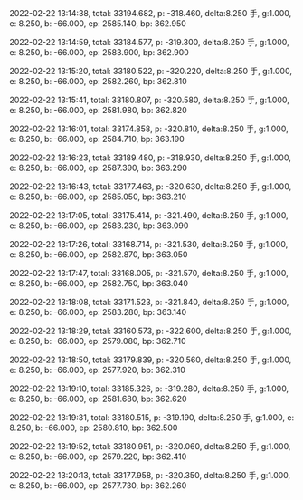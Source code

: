 2022-02-22 13:14:38, total: 33194.682, p: -318.460, delta:8.250 手, g:1.000, e: 8.250, b: -66.000, ep: 2585.140, bp: 362.950

2022-02-22 13:14:59, total: 33184.577, p: -319.300, delta:8.250 手, g:1.000, e: 8.250, b: -66.000, ep: 2583.900, bp: 362.900

2022-02-22 13:15:20, total: 33180.522, p: -320.220, delta:8.250 手, g:1.000, e: 8.250, b: -66.000, ep: 2582.260, bp: 362.810

2022-02-22 13:15:41, total: 33180.807, p: -320.580, delta:8.250 手, g:1.000, e: 8.250, b: -66.000, ep: 2581.980, bp: 362.820

2022-02-22 13:16:01, total: 33174.858, p: -320.810, delta:8.250 手, g:1.000, e: 8.250, b: -66.000, ep: 2584.710, bp: 363.190

2022-02-22 13:16:23, total: 33189.480, p: -318.930, delta:8.250 手, g:1.000, e: 8.250, b: -66.000, ep: 2587.390, bp: 363.290

2022-02-22 13:16:43, total: 33177.463, p: -320.630, delta:8.250 手, g:1.000, e: 8.250, b: -66.000, ep: 2585.050, bp: 363.210

2022-02-22 13:17:05, total: 33175.414, p: -321.490, delta:8.250 手, g:1.000, e: 8.250, b: -66.000, ep: 2583.230, bp: 363.090

2022-02-22 13:17:26, total: 33168.714, p: -321.530, delta:8.250 手, g:1.000, e: 8.250, b: -66.000, ep: 2582.870, bp: 363.050

2022-02-22 13:17:47, total: 33168.005, p: -321.570, delta:8.250 手, g:1.000, e: 8.250, b: -66.000, ep: 2582.750, bp: 363.040

2022-02-22 13:18:08, total: 33171.523, p: -321.840, delta:8.250 手, g:1.000, e: 8.250, b: -66.000, ep: 2583.280, bp: 363.140

2022-02-22 13:18:29, total: 33160.573, p: -322.600, delta:8.250 手, g:1.000, e: 8.250, b: -66.000, ep: 2579.080, bp: 362.710

2022-02-22 13:18:50, total: 33179.839, p: -320.560, delta:8.250 手, g:1.000, e: 8.250, b: -66.000, ep: 2577.920, bp: 362.310

2022-02-22 13:19:10, total: 33185.326, p: -319.280, delta:8.250 手, g:1.000, e: 8.250, b: -66.000, ep: 2581.680, bp: 362.620

2022-02-22 13:19:31, total: 33180.515, p: -319.190, delta:8.250 手, g:1.000, e: 8.250, b: -66.000, ep: 2580.810, bp: 362.500

2022-02-22 13:19:52, total: 33180.951, p: -320.060, delta:8.250 手, g:1.000, e: 8.250, b: -66.000, ep: 2579.220, bp: 362.410

2022-02-22 13:20:13, total: 33177.958, p: -320.350, delta:8.250 手, g:1.000, e: 8.250, b: -66.000, ep: 2577.730, bp: 362.260
